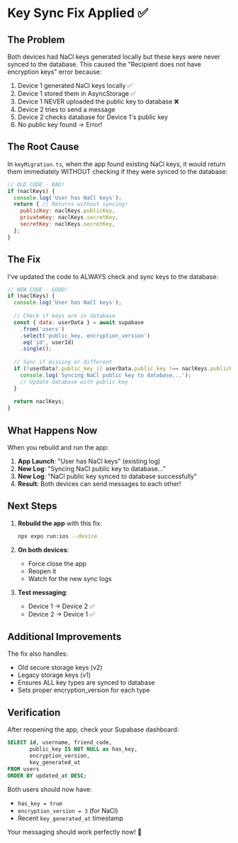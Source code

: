 # Key Sync Fix Applied ✅

## The Problem
Both devices had NaCl keys generated locally but these keys were never synced to the database. This caused the "Recipient does not have encryption keys" error because:

1. Device 1 generated NaCl keys locally ✅
2. Device 1 stored them in AsyncStorage ✅
3. Device 1 NEVER uploaded the public key to database ❌
4. Device 2 tries to send a message
5. Device 2 checks database for Device 1's public key
6. No public key found → Error!

## The Root Cause
In `keyMigration.ts`, when the app found existing NaCl keys, it would return them immediately WITHOUT checking if they were synced to the database:

```javascript
// OLD CODE - BAD!
if (naclKeys) {
  console.log('User has NaCl keys');
  return { // Returns without syncing!
    publicKey: naclKeys.publicKey,
    privateKey: naclKeys.secretKey,
    secretKey: naclKeys.secretKey,
  };
}
```

## The Fix
I've updated the code to ALWAYS check and sync keys to the database:

```javascript
// NEW CODE - GOOD!
if (naclKeys) {
  console.log('User has NaCl keys');
  
  // Check if keys are in database
  const { data: userData } = await supabase
    .from('users')
    .select('public_key, encryption_version')
    .eq('id', userId)
    .single();
  
  // Sync if missing or different
  if (!userData?.public_key || userData.public_key !== naclKeys.publicKey) {
    console.log('Syncing NaCl public key to database...');
    // Update database with public key
  }
  
  return naclKeys;
}
```

## What Happens Now

When you rebuild and run the app:

1. **App Launch**: "User has NaCl keys" (existing log)
2. **New Log**: "Syncing NaCl public key to database..."
3. **New Log**: "NaCl public key synced to database successfully"
4. **Result**: Both devices can send messages to each other!

## Next Steps

1. **Rebuild the app** with this fix:
   ```bash
   npx expo run:ios --device
   ```

2. **On both devices**:
   - Force close the app
   - Reopen it
   - Watch for the new sync logs

3. **Test messaging**:
   - Device 1 → Device 2 ✅
   - Device 2 → Device 1 ✅

## Additional Improvements

The fix also handles:
- Old secure storage keys (v2)
- Legacy storage keys (v1)
- Ensures ALL key types are synced to database
- Sets proper encryption_version for each type

## Verification

After reopening the app, check your Supabase dashboard:

```sql
SELECT id, username, friend_code, 
       public_key IS NOT NULL as has_key,
       encryption_version,
       key_generated_at
FROM users
ORDER BY updated_at DESC;
```

Both users should now have:
- `has_key = true`
- `encryption_version = 3` (for NaCl)
- Recent `key_generated_at` timestamp

Your messaging should work perfectly now! 🎉
